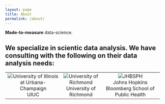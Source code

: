 ```yaml
---
layout: page
title: About
permalink: /about/
---
```


**Made-to-measure** data-science.

## We specialize in scientic data analysis. We have consulting with the following on their data analysis needs:

<table width="500" border="0" cellpadding="5">

<tr>

<td align="center" valign="center">
<img src="http://identitystandards.illinois.edu/assets/images/i_mark_bold.png" alt="University of Illinois at Urbana-Champaign" />
<br />
UIUC
</td>

<td align="center" valign="center">
<img src="http://www.richmond.edu/_KP4_assets/images/kp4/shield.png" alt="University of Richmond" />
<br />
University of Richmond 
</td>

<td align="center" valign="center">
<img src="http://cdn.careersinpublichealth.net/uploads/school/logo/1708/jhsph-thumb.png" alt="JHBSPH" />
<br />
Johns Hopkins Bloomberg School of Public Health
</td>

</tr>

</table>

